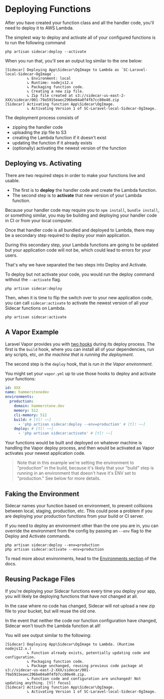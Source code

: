 
# Deploying Functions

After you have created your function class and all the handler code, you'll need to deploy it to AWS Lambda.

The simplest way to deploy and activate all of your configured functions is to run the following command

```shell
php artisan sidecar:deploy --activate
```

When you run that, you'll see an output log similar to the one below:

```text
[Sidecar] Deploying App\Sidecar\OgImage to Lambda as `SC-Laravel-local-Sidecar-OgImage`.
          ↳ Environment: local
          ↳ Runtime: nodejs12.x
          ↳ Packaging function code.
          ↳ Creating a new zip file.
          ↳ Zip file created at s3://sidecar-us-east-2-XXX/sidecar/001-79a5915eaec296be04a0f4fb7cc80e40.zip
[Sidecar] Activating function App\Sidecar\OgImage.
          ↳ Activating Version 1 of SC-Laravel-local-Sidecar-OgImage.
```

The deployment process consists of 
- zipping the handler code
- uploading the zip file to S3
- creating the Lambda function if it doesn't exist
- updating the function if it already exists
- (optionally) activating the newest version of the function

## Deploying vs. Activating

There are two required steps in order to make your functions live and usable.
- The first is to **deploy** the handler code and create the Lambda function.
- The second step is to **activate** that new version of your Lambda function.

Because your handler code may require you to `npm install`, `bundle install`, or something similar, you may be building and deploying your handler code in CI or from your local computer.

Once that handler code is all bundled and deployed to Lambda, there may be a secondary step required to deploy your main application. 

During this secondary step, your Lambda functions are going to be updated but your application code will not be, which could lead to errors for your users.

That's why we have separated the two steps into Deploy and Activate.

To deploy but not activate your code, you would run the deploy command without the `--activate` flag.

```shell
php artisan sidecar:deploy
```

Then, when it is time to flip the switch over to your new application code, you can call `sidecar:activate` to activate the newest version of all your Sidecar functions on Lambda.

```shell
php artisan sidecar:activate
```

## A Vapor Example

Laravel Vapor provides you with [two hooks](https://docs.vapor.build/1.0/projects/deployments.html#build-hooks) during its deploy process. The first is the `build` hook, where you can install all of your dependencies, run any scripts, etc, _on the machine that is running the deployment._

The second step is the `deploy` hook, that is _run in the Vapor environment_.

You might set your `vapor.yml` up to use those hooks to deploy and activate your functions:

```yaml
id: XXX
name: hammerstonedev
environments:
  production:
    domain: hammerstone.dev
    memory: 512
    cli-memory: 512
    build: # [tl! ~~]
      - 'php artisan sidecar:deploy --env=production' # [tl! ~~]
    deploy: # [tl! ~~]
      - 'php artisan sidecar:activate' # [tl! ~~]
```  

Your functions would be built and deployed on whatever machine is handling the Vapor deploy process, and then would be activated as Vapor activates your newest application code.

> Note that in this example we're setting the environment to "production" in the build, because it's likely that your "build" step is running in an environment that doesn't have it's ENV set to "production." See below for more details.

## Faking the Environment
 
Sidecar names your function based on environment, to prevent collisions between local, staging, production, etc. This could pose a problem if you are deploying your production functions from your build or CI server. 

If you need to deploy an environment other than the one you are in, you can override the environment from the config by passing an `--env` flag to the Deploy and Activate commands.

```shell
php artisan sidecar:deploy --env=production
php artisan sidecar:activate --env=production
```

To read more about environments, head to the [Environments section](../environments) of the docs.

## Reusing Package Files

If you're deploying your Sidecar functions every time you deploy your app, you will likely be deploying functions that have not changed at all.

In the case where no code has changed, Sidecar will not upload a new zip file to your bucket, but will reuse the old one.

In the event that neither the code nor function configuration have changed, Sidecar won't touch the Lambda function at all!

You will see output similar to the following:

```text
[Sidecar] Deploying App\Sidecar\OgImage to Lambda. (Runtime nodejs12.x.)
          ↳ Function already exists, potentially updating code and configuration.
          ↳ Packaging function code.
          ↳ Package unchanged, reusing previous code package at s3://sidecar-us-east-2-XXX/sidecar/001-79a5915eaec296be04a0f4fb7cc80e40.zip.
          ↳ Function code and configuration are unchanged! Not updating anything. [tl! focus]
[Sidecar] Activating function App\Sidecar\OgImage.
          ↳ Activating Version 1 of SC-Laravel-local-Sidecar-OgImage.
``` 




